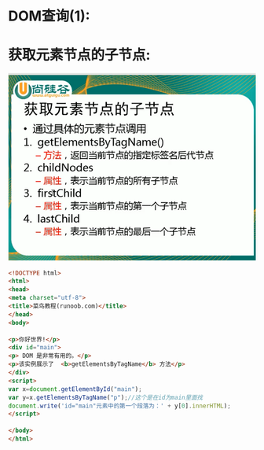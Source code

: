 # DOM查询(1):

# 获取元素节点的子节点:

![image-20220119163910184](image-20220119163910184.png)

```html
<!DOCTYPE html>
<html>
<head>
<meta charset="utf-8">
<title>菜鸟教程(runoob.com)</title>
</head>
<body>

<p>你好世界!</p>
<div id="main">
<p> DOM 是非常有用的。</p>
<p>该实例展示了  <b>getElementsByTagName</b> 方法</p>
</div>
<script>
var x=document.getElementById("main");
var y=x.getElementsByTagName("p");//这个是在id为main里面找
document.write('id="main"元素中的第一个段落为：' + y[0].innerHTML);
</script>

</body>
</html>
```


